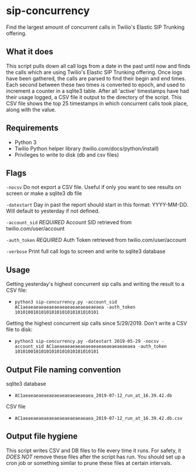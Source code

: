 # sip-concurrency
Find the largest amount of concurrent calls in Twilio's Elastic SIP Trunking offering.

## What it does
This script pulls down all call logs from a date in the past until now and finds the calls which are using Twilio's Elastic SIP Trunking offering. Once logs have been gathered, the calls are parsed to find their begin and end times. Each second between these two times is converted to epoch, and used to increment a counter in a sqlite3 table. After all 'active' timestamps have had their usage logged, a CSV file it output to the directory of the script. This CSV file shows the top 25 timestamps in which concurrent calls took place, along with the value.

## Requirements
- Python 3
- Twilio Python helper library (twilio.com/docs/python/install)
- Privileges to write to disk (db and csv files)

## Flags
`-nocsv` Do not export a CSV file. Useful if only you want to see results on screen or make a sqlite3 db file

`-datestart` Day in past the report should start in this format: YYYY-MM-DD. Will default to yesterday if not defined.

`-account_sid` *REQUIRED* Account SID retrieved from twilio.com/user/account

`-auth_token` *REQUIRED* Auth Token retrieved from twilio.com/user/account

`-verbose` Print full call logs to screen and write to sqlite3 database

## Usage
Getting yesterday's highest concurrent sip calls and writing the result to a CSV file:

- `python3 sip-concurrency.py -account_sid AC1aeaeaeaeaeaeaeaeaeaeaeaeaeaeaea -auth_token 10101001010101010101010101010101`

Getting the highest concurrent sip calls since 5/29/2019. Don't write a CSV file to disk:

- `python3 sip-concurrency.py -datestart 2019-05-29 -nocsv -account_sid AC1aeaeaeaeaeaeaeaeaeaeaeaeaeaeaea -auth_token 10101001010101010101010101010101`

## Output File naming convention
sqlite3 database

- `AC1aeaeaeaeaeaeaeaeaeaeaeaeaea_2019-07-12_run_at_16.39.42.db`

CSV file

- `AC1aeaeaeaeaeaeaeaeaeaeaeaeaea_2019-07-12_run_at_16.39.42.db.csv`

## Output file hygiene
This script writes CSV and DB files to file every time it runs.
For safety, it _DOES NOT_ remove these files after the script has run.
You should set up a cron job or something similar to prune these files at certain intervals.

